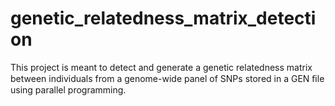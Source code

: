 genetic_relatedness_matrix_detection
====================================

This project is meant to detect and generate a genetic relatedness matrix between individuals from a genome-wide panel of SNPs stored in a GEN ﬁle using parallel programming. 
